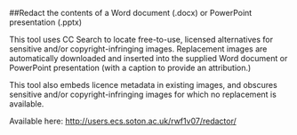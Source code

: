 ##Redact the contents of a Word document (.docx) or PowerPoint presentation (.pptx)

This tool uses CC Search to locate free-to-use, licensed alternatives for sensitive and/or copyright-infringing images. Replacement images are automatically downloaded and inserted into the supplied Word document or PowerPoint presentation (with a caption to provide an attribution.)

This tool also embeds licence metadata in existing images, and obscures sensitive and/or copyright-infringing images for which no replacement is available.

Available here:
http://users.ecs.soton.ac.uk/rwf1v07/redactor/
